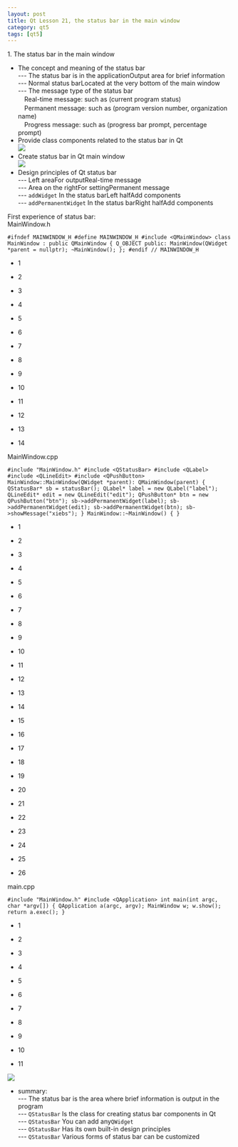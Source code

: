 ```yaml
---
layout: post
title: Qt Lesson 21, the status bar in the main window
category: qt5
tags: [qt5]
---
```

1\. The status bar in the main window

* The concept and meaning of the status bar  
--- The status bar is in the applicationOutput area for brief information  
--- Normal status barLocated at the very bottom of the main window  
--- The message type of the status bar  
　Real-time message: such as (current program status)  
　Permanent message: such as (program version number, organization name)  
　Progress message: such as (progress bar prompt, percentage prompt)
* Provide class components related to the status bar in Qt  
![ ](/md_blog/public/assets/2021-07-25/766d33f36badaaeb68318d420550946a.png)
* Create status bar in Qt main window  
![ ](/md_blog/public/assets/2021-07-25/5bf9002efcf6dd8f1721875baf9cc01f.png)
* Design principles of Qt status bar  
--- Left areaFor outputReal-time message  
--- Area on the rightFor settingPermanent message  
--- `addWidget` In the status barLeft halfAdd components  
--- `addPermanentWidget` In the status barRight halfAdd components

First experience of status bar:  
MainWindow.h
    
    #ifndef MAINWINDOW_H #define MAINWINDOW_H #include <QMainWindow> class MainWindow : public QMainWindow { Q_OBJECT public: MainWindow(QWidget *parent = nullptr); ~MainWindow(); }; #endif // MAINWINDOW_H 
    

* 1

* 2

* 3

* 4

* 5

* 6

* 7

* 8

* 9

* 10

* 11

* 12

* 13

* 14

MainWindow.cpp
    
    #include "MainWindow.h" #include <QStatusBar> #include <QLabel> #include <QLineEdit> #include <QPushButton> MainWindow::MainWindow(QWidget *parent): QMainWindow(parent) { QStatusBar* sb = statusBar(); QLabel* label = new QLabel("label"); QLineEdit* edit = new QLineEdit("edit"); QPushButton* btn = new QPushButton("btn"); sb->addPermanentWidget(label); sb->addPermanentWidget(edit); sb->addPermanentWidget(btn); sb->showMessage("xiebs"); } MainWindow::~MainWindow() { } 
    

* 1

* 2

* 3

* 4

* 5

* 6

* 7

* 8

* 9

* 10

* 11

* 12

* 13

* 14

* 15

* 16

* 17

* 18

* 19

* 20

* 21

* 22

* 23

* 24

* 25

* 26

main.cpp
    
    #include "MainWindow.h" #include <QApplication> int main(int argc, char *argv[]) { QApplication a(argc, argv); MainWindow w; w.show(); return a.exec(); } 
    

* 1

* 2

* 3

* 4

* 5

* 6

* 7

* 8

* 9

* 10

* 11

![ ](/md_blog/public/assets/2021-07-25/139a3bba8d1f496e532e26ee63607674.png)

* summary:  
--- The status bar is the area where brief information is output in the program  
--- `QStatusBar` Is the class for creating status bar components in Qt  
--- `QStatusBar` You can add any`QWidget`  
--- `QStatusBar` Has its own built-in design principles  
--- `QStatusBar` Various forms of status bar can be customized